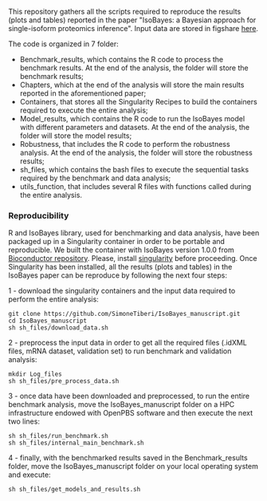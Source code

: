 This repository gathers all the scripts required to reproduce the results (plots and tables) reported in the paper "IsoBayes: a Bayesian approach for single-isoform proteomics inference".
Input data are stored in figshare [here](https://figshare.com/account/home#/projects/183988).

The code is organized in 7 folder:

- Benchmark_results, which contains the R code to process the benchmark results. At the end of the analysis, the folder will store the benchmark results;
- Chapters, which at the end of the analysis will store the main results reported in the aforementioned paper;
- Containers, that stores all the Singularity Recipes to build the containers required to execute the entire analysis;
- Model_results, which contains the R code to run the IsoBayes model with different parameters and datasets. At the end of the analysis, the folder will store the model results;
- Robustness, that includes the R code to perform the robustness analysis. At the end of the analysis, the folder will store the robustness results;
- sh_files, which contains the bash files to execute the sequential tasks required by the benchmark and data analysis;
- utils_function, that includes several R files with functions called during the entire analysis.


### Reproducibility
R and IsoBayes library, used for benchmarking and data analysis, have been packaged up in a Singularity container in order to be portable and reproducible. We built the container with IsoBayes version 1.0.0 from [Bioconductor repository](doi:10.18129/B9.bioc.IsoBayes).
Please, install [singularity](https://docs.sylabs.io/guides/3.5/user-guide/quick_start.html#quick-installation-steps) before proceeding.
Once Singularity has been installed, all the results (plots and tables) in the IsoBayes paper can be reproduce by following the next four steps:

1 - download the singularity containers and the input data required to perform the entire analysis:
```shell
git clone https://github.com/SimoneTiberi/IsoBayes_manuscript.git
cd IsoBayes_manuscript
sh sh_files/download_data.sh
```
2 - preprocess the input data in order to get all the required files (.idXML files, mRNA dataset, validation set) to run benchmark and validation analysis:
```shell
mkdir Log_files
sh sh_files/pre_process_data.sh
```
3 - once data have been downloaded and preprocessed, to run the entire benchmark analysis, move the IsoBayes\_manuscript folder on a HPC infrastructure endowed with OpenPBS software and then execute the next two lines:
```shell
sh sh_files/run_benchmark.sh
sh sh_files/internal_main_benchmark.sh
```
4 - finally, with the benchmarked results saved in the Benchmark\_results folder, move the IsoBayes\_manuscript folder on your local operating system and execute:
```shell
sh sh_files/get_models_and_results.sh
```

